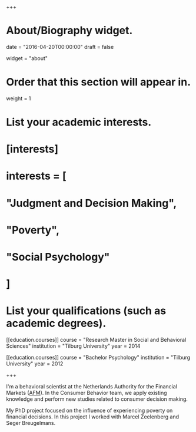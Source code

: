 +++
# About/Biography widget.

date = "2016-04-20T00:00:00"
draft = false

widget = "about"

# Order that this section will appear in.
weight = 1

# List your academic interests.
# [interests]
#   interests = [
#     "Judgment and Decision Making",
#     "Poverty",
#     "Social Psychology"
#   ]

# List your qualifications (such as academic degrees).
[[education.courses]]
  course = "Research Master in Social and Behavioral Sciences"
  institution = "Tilburg University"
  year = 2014

[[education.courses]]
  course = "Bachelor Psychology"
  institution = "Tilburg University"
  year = 2012

+++

<!-- # Biography -->

I'm a behavioral scientist at the Netherlands Authority for the Financial Markets ([AFM](https://www.afm.nl/)). In the Consumer Behavior team, we apply existing knowledge and perform new studies related to consumer decision making.

My PhD project focused on the influence of experiencing poverty on financial decisions. In this project I worked with Marcel Zeelenberg and Seger Breugelmans.
